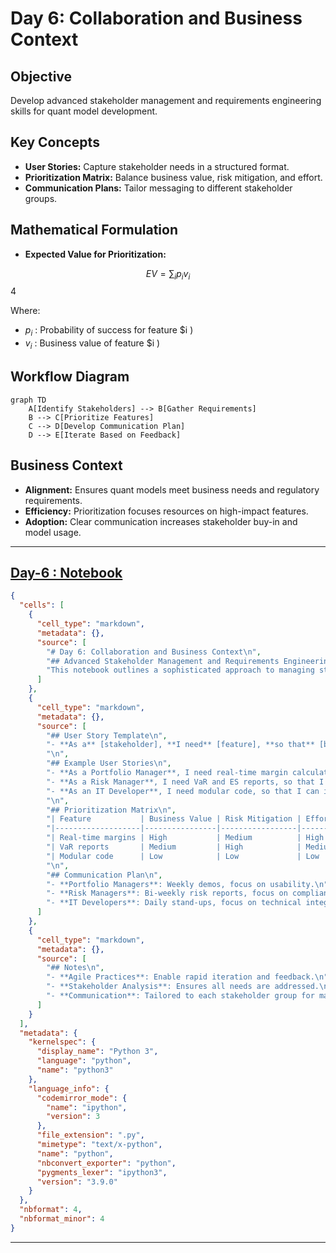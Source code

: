 # Day 6: Collaboration and Business Context

## Objective
Develop advanced stakeholder management and requirements engineering skills for quant model development.

## Key Concepts
- __User Stories:__ Capture stakeholder needs in a structured format.
- __Prioritization Matrix:__ Balance business value, risk mitigation, and effort.
- __Communication Plans:__ Tailor messaging to different stakeholder groups.

## Mathematical Formulation
- __Expected Value for Prioritization:__

$$
EV = \sum_{i} p_i v_i
$$4

Where:

- $p_i$ : Probability of success for feature $i )
- $v_i$ : Business value of feature $i )

## Workflow Diagram
```mermaid
graph TD
    A[Identify Stakeholders] --> B[Gather Requirements]
    B --> C[Prioritize Features]
    C --> D[Develop Communication Plan]
    D --> E[Iterate Based on Feedback]
```

## Business Context
- __Alignment:__ Ensures quant models meet business needs and regulatory requirements.
- __Efficiency:__ Prioritization focuses resources on high-impact features.
- __Adoption:__ Clear communication increases stakeholder buy-in and model usage.

---

## [__Day-6 : Notebook__](./notebooks/day6_notebook.ipynb)
```json
{
  "cells": [
    {
      "cell_type": "markdown",
      "metadata": {},
      "source": [
        "# Day 6: Collaboration and Business Context\n",
        "## Advanced Stakeholder Management and Requirements Engineering\n",
        "This notebook outlines a sophisticated approach to managing stakeholders and engineering requirements for quant model development."
      ]
    },
    {
      "cell_type": "markdown",
      "metadata": {},
      "source": [
        "## User Story Template\n",
        "- **As a** [stakeholder], **I need** [feature], **so that** [benefit].\n",
        "\n",
        "## Example User Stories\n",
        "- **As a Portfolio Manager**, I need real-time margin calculations, so that I can adjust positions quickly.\n",
        "- **As a Risk Manager**, I need VaR and ES reports, so that I can ensure compliance.\n",
        "- **As an IT Developer**, I need modular code, so that I can integrate it easily.\n",
        "\n",
        "## Prioritization Matrix\n",
        "| Feature           | Business Value | Risk Mitigation | Effort | Priority |\n",
        "|-------------------|----------------|-----------------|--------|----------|\n",
        "| Real-time margins | High           | Medium          | High   | 2.0      |\n",
        "| VaR reports       | Medium         | High            | Medium | 1.5      |\n",
        "| Modular code      | Low            | Low             | Low    | 1.0      |\n",
        "\n",
        "## Communication Plan\n",
        "- **Portfolio Managers**: Weekly demos, focus on usability.\n",
        "- **Risk Managers**: Bi-weekly risk reports, focus on compliance.\n",
        "- **IT Developers**: Daily stand-ups, focus on technical integration."
      ]
    },
    {
      "cell_type": "markdown",
      "metadata": {},
      "source": [
        "## Notes\n",
        "- **Agile Practices**: Enable rapid iteration and feedback.\n",
        "- **Stakeholder Analysis**: Ensures all needs are addressed.\n",
        "- **Communication**: Tailored to each stakeholder group for maximum impact."
      ]
    }
  ],
  "metadata": {
    "kernelspec": {
      "display_name": "Python 3",
      "language": "python",
      "name": "python3"
    },
    "language_info": {
      "codemirror_mode": {
        "name": "ipython",
        "version": 3
      },
      "file_extension": ".py",
      "mimetype": "text/x-python",
      "name": "python",
      "nbconvert_exporter": "python",
      "pygments_lexer": "ipython3",
      "version": "3.9.0"
    }
  },
  "nbformat": 4,
  "nbformat_minor": 4
}
```

---

